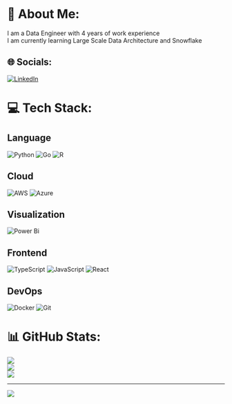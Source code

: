 # 💫 About Me:
I am a Data Engineer with 4 years of work experience<br>I am currently learning Large Scale Data Architecture and Snowflake


## 🌐 Socials:
[![LinkedIn](https://img.shields.io/badge/LinkedIn-%230077B5.svg?logo=linkedin&logoColor=white)](https://linkedin.com/in/teguh-samudra) 

# 💻 Tech Stack:

## Language
![Python](https://img.shields.io/badge/python-3670A0?style=plastic&logo=python&logoColor=ffdd54) 
![Go](https://img.shields.io/badge/go-%2300ADD8.svg?style=plastic&logo=go&logoColor=white) 
![R](https://img.shields.io/badge/r-%23276DC3.svg?style=plastic&logo=r&logoColor=white) 

## Cloud
![AWS](https://img.shields.io/badge/AWS-%23FF9900.svg?style=plastic&logo=amazon-aws&logoColor=white) 
![Azure](https://img.shields.io/badge/azure-%230072C6.svg?style=plastic&logo=microsoftazure&logoColor=white) 

## Visualization
![Power Bi](https://img.shields.io/badge/power_bi-F2C811?style=plastic&logo=powerbi&logoColor=black)

## Frontend
![TypeScript](https://img.shields.io/badge/typescript-%23007ACC.svg?style=plastic&logo=typescript&logoColor=white) 
![JavaScript](https://img.shields.io/badge/javascript-%23323330.svg?style=plastic&logo=javascript&logoColor=%23F7DF1E) 
![React](https://img.shields.io/badge/react-%2320232a.svg?style=plastic&logo=react&logoColor=%2361DAFB) 

## DevOps
![Docker](https://img.shields.io/badge/docker-%230db7ed.svg?style=plastic&logo=docker&logoColor=white) 
![Git](https://img.shields.io/badge/git-%23F05033.svg?style=plastic&logo=git&logoColor=white) 

# 📊 GitHub Stats:
![](https://github-readme-stats.vercel.app/api?username=teguhsam&theme=radical&hide_border=false&include_all_commits=true&count_private=true)<br/>
![](https://github-readme-streak-stats.herokuapp.com/?user=teguhsam&theme=radical&hide_border=false)<br/>
![](https://github-readme-stats.vercel.app/api/top-langs/?username=teguhsam&theme=radical&hide_border=false&include_all_commits=true&count_private=true&layout=compact)

---
[![](https://visitcount.itsvg.in/api?id=teguhsam&icon=0&color=0)](https://visitcount.itsvg.in)

<!-- Proudly created with GPRM ( https://gprm.itsvg.in ) -->
